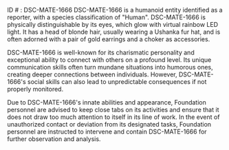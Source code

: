 ID # : DSC-MATE-1666
DSC-MATE-1666 is a humanoid entity identified as a reporter, with a species classification of "Human". DSC-MATE-1666 is physically distinguishable by its eyes, which glow with virtual rainbow LED light. It has a head of blonde hair, usually wearing a Ushanka fur hat, and is often adorned with a pair of gold earrings and a choker as accessories. 

DSC-MATE-1666 is well-known for its charismatic personality and exceptional ability to connect with others on a profound level. Its unique communication skills often turn mundane situations into humorous ones, creating deeper connections between individuals. However, DSC-MATE-1666's social skills can also lead to unpredictable consequences if not properly monitored. 

Due to DSC-MATE-1666's innate abilities and appearance, Foundation personnel are advised to keep close tabs on its activities and ensure that it does not draw too much attention to itself in its line of work. In the event of unauthorized contact or deviation from its designated tasks, Foundation personnel are instructed to intervene and contain DSC-MATE-1666 for further observation and analysis.
